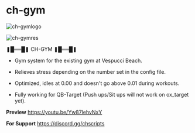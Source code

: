 # ch-gym

![ch-gymlogo](https://github.com/chakkar-git/ch-gym/assets/11991438/62febf59-20c9-4dd2-80eb-f7344c3bbf45)

![ch-gymres](https://github.com/chakkar-git/ch-gym/assets/11991438/772ff859-b676-4cdc-ab22-0165d24626b7)


❚█══█❚ CH-GYM ❚█══█❚

* Gym system for the existing gym at Vespucci Beach.

* Relieves stress depending on the number set in the config file.

* Optimized, idles at 0.00 and doesn't go above 0.01 during workouts.

* Fully working for QB-Target (Push ups/Sit ups will not work on ox_target yet).

**Preview**
https://youtu.be/Yw87lehvNxY

**For Support**
https://discord.gg/chscripts
